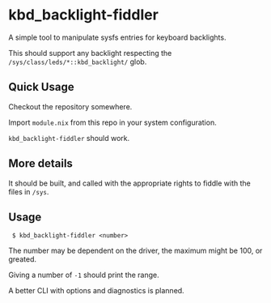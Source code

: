 kbd_backlight-fiddler
=====================

A simple tool to manipulate sysfs entries for keyboard backlights.

This should support any backlight respecting the `/sys/class/leds/*::kbd_backlight/`
glob.

Quick Usage
-----------

Checkout the repository somewhere.

Import `module.nix` from this repo in your system configuration.

`kbd_backlight-fiddler` should work.

More details
------------

It should be built, and called with the appropriate rights to fiddle with the
files in `/sys`.

Usage
-----

```
 $ kbd_backlight-fiddler <number>
```

The number may be dependent on the driver, the maximum might be 100, or greated.

Giving a number of `-1` should print the range.

A better CLI with options and diagnostics is planned.
